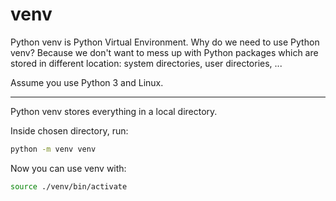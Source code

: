# venv

Python venv is Python Virtual Environment.
Why do we need to use Python venv?
Because we don't want to mess up with Python packages which are stored in different location: system directories, user directories, ...

Assume you use Python 3 and Linux.

---

Python venv stores everything in a local directory.

Inside chosen directory, run:

```sh
python -m venv venv
```

Now you can use venv with:

```sh
source ./venv/bin/activate
```
